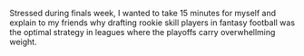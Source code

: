 Stressed during finals week, I wanted to take 15 minutes for myself and explain to my friends why drafting rookie skill players in fantasy football was the optimal strategy in leagues where the playoffs carry overwhellming weight.
